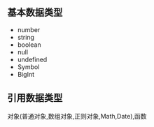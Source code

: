 ## 基本数据类型
  - number
  - string
  - boolean
  - null
  - undefined
  - Symbol
  - BigInt

## 引用数据类型
  对象(普通对象,数组对象,正则对象,Math,Date),函数
